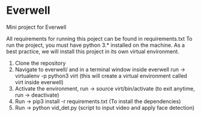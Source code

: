 # Everwell
Mini project for Everwell 

All requirements for running this poject can be found in requirements.txt
To run the project, you must have python 3.* installed on the machine.
As a best practice, we will install this project in its own virtual environment.

1. Clone the repository
2. Navigate to everwell/ and in a terminal window inside everwell run -> virtualenv -p python3 virt (this will create a virtual environment called virt inside everwell)
3. Activate the environment, run -> source virt/bin/activate (to exit anytime, run -> deactivate)
4. Run -> pip3 install -r requirements.txt (To install the dependencies)
5. Run -> python vid_det.py (script to input video and apply face detection)
